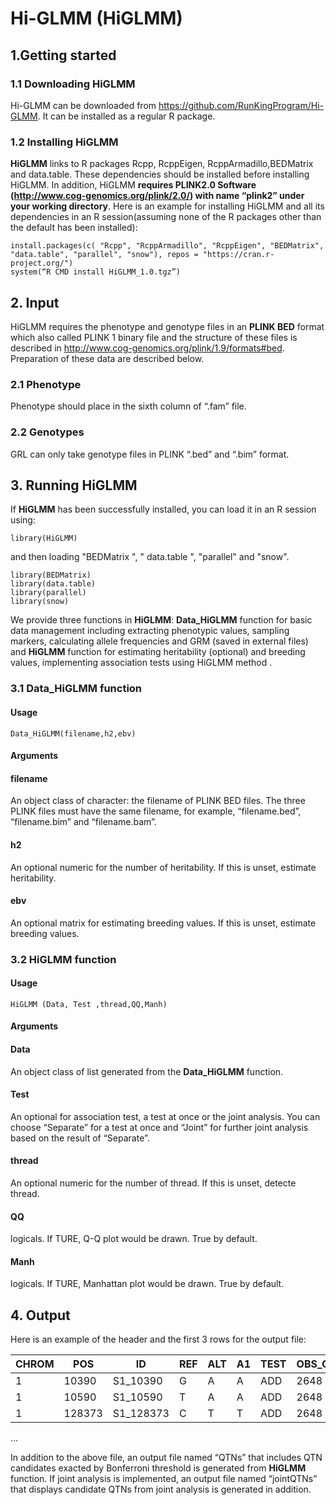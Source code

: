 # Hi-GLMM (HiGLMM)

## 1.Getting started

### 1.1	Downloading HiGLMM

Hi-GLMM can be downloaded from https://github.com/RunKingProgram/Hi-GLMM. It can be installed as a regular R package.

### 1.2	Installing HiGLMM

**HiGLMM** links to R packages Rcpp, RcppEigen, RcppArmadillo,BEDMatrix and data.table. These dependencies should be installed before installing HiGLMM. In addition, HiGLMM **requires PLINK2.0 Software (http://www.cog-genomics.org/plink/2.0/) with name “plink2” under your working directory**. Here is an example for installing HiGLMM and all its dependencies in an R session(assuming none of the R packages other than the default has been installed):
```
install.packages(c( "Rcpp", "RcppArmadillo", "RcppEigen", "BEDMatrix", "data.table", "parallel", "snow"), repos = "https://cran.r-project.org/")
system(“R CMD install HiGLMM_1.0.tgz”)
```

## 2. Input

HiGLMM requires the phenotype and genotype files in an **PLINK BED** format which also called PLINK 1 binary file and the structure of these files is described in http://www.cog-genomics.org/plink/1.9/formats#bed. Preparation of these data are described below.

### 2.1 Phenotype

Phenotype should place in the sixth column of “.fam” file. 

### 2.2 Genotypes

GRL can only take genotype files in PLINK “.bed” and “.bim” format.

## 3. Running HiGLMM
If **HiGLMM** has been successfully installed, you can load it in an R session using:<br>
```
library(HiGLMM)
```
and then loading "BEDMatrix ", " data.table ", "parallel" and "snow". <br>
```
library(BEDMatrix)
library(data.table)
library(parallel)
library(snow)
```
We provide three functions in **HiGLMM**: **Data_HiGLMM** function for basic data management including extracting phenotypic values, sampling markers, calculating allele frequencies and GRM (saved in external files) and **HiGLMM** function for estimating heritability (optional) and breeding values, implementing association tests using HiGLMM method .


### 3.1 Data_HiGLMM function
#### Usage
```
Data_HiGLMM(filename,h2,ebv)
```
#### Arguments
#### filename
An object class of character: the filename of PLINK BED files. The three PLINK files must have the same filename, for example, “filename.bed”, “filename.bim” and “filename.bam”.<br>
#### h2
An optional numeric for the number of heritability. If this is unset, estimate heritability.<br>
#### ebv
An optional matrix for estimating breeding values. If this is unset, estimate breeding values.<br>

### 3.2 HiGLMM function
#### Usage
```
HiGLMM (Data, Test ,thread,QQ,Manh)
```
#### Arguments

#### Data
An object class of list generated from the **Data_HiGLMM** function.
#### Test
An optional for association test, a test at once or the joint analysis. You can choose “Separate” for a test at once and “Joint” for further joint analysis based on the result of “Separate”.
#### thread
An optional numeric for the number of thread. If this is unset, detecte thread.<br>
#### QQ
logicals. If TURE, Q-Q plot would be drawn. True by default.
#### Manh
logicals. If TURE, Manhattan plot would be drawn. True by default.


## 4. Output

Here is an example of the header and the first 3 rows for the output file:

CHROM|	POS|	ID|	REF|	ALT|	A1|	TEST|	OBS_CT|	BETA|	SE|	T_STAT|	P|	ERRCODE
---- | ----- | ------ | ------| ------| ------| ------| ------| ------| ------| ------| ------| ------
1|	10390|	S1_10390	|G|	A|	A|	ADD|	2648|	-0.00784112|	0.238845|	-0.0328293	|0.973813|	|.
1|	10590|	S1_10590	|T|	A|	A|	ADD|	2648|	-0.202364|	0.249746|	-0.810281	|0.417852|	|.
1|	128373|	S1_128373|	C|	T|	T|	ADD|	2648|	0.033819|	0.124565|	0.271498	|0.78603|	|.
…

In addition to the above file, an output file named “QTNs” that includes QTN candidates exacted by Bonferroni threshold is generated from **HiGLMM** function. If joint analysis is implemented, an output file named “jointQTNs” that displays candidate QTNs from joint analysis is generated in addition.
